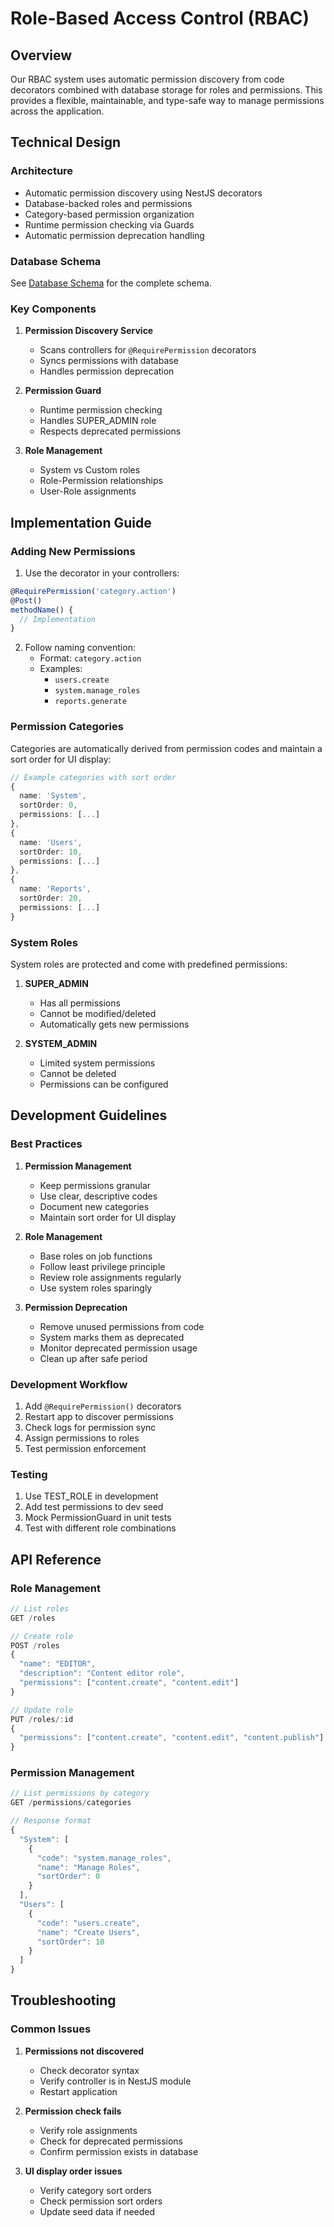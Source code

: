 # Role-Based Access Control (RBAC)

## Overview
Our RBAC system uses automatic permission discovery from code decorators combined with database storage for roles and permissions. This provides a flexible, maintainable, and type-safe way to manage permissions across the application.

## Technical Design

### Architecture
- Automatic permission discovery using NestJS decorators
- Database-backed roles and permissions
- Category-based permission organization
- Runtime permission checking via Guards
- Automatic permission deprecation handling

### Database Schema
See [Database Schema](../database/schema.md#rbac-models) for the complete schema.

### Key Components
1. **Permission Discovery Service**
   - Scans controllers for `@RequirePermission` decorators
   - Syncs permissions with database
   - Handles permission deprecation

2. **Permission Guard**
   - Runtime permission checking
   - Handles SUPER_ADMIN role
   - Respects deprecated permissions

3. **Role Management**
   - System vs Custom roles
   - Role-Permission relationships
   - User-Role assignments

## Implementation Guide

### Adding New Permissions

1. Use the decorator in your controllers:
```typescript
@RequirePermission('category.action')
@Post()
methodName() {
  // Implementation
}
```

2. Follow naming convention:
   - Format: `category.action`
   - Examples:
     - `users.create`
     - `system.manage_roles`
     - `reports.generate`

### Permission Categories
Categories are automatically derived from permission codes and maintain a sort order for UI display:

```typescript
// Example categories with sort order
{
  name: 'System',
  sortOrder: 0,
  permissions: [...]
},
{
  name: 'Users',
  sortOrder: 10,
  permissions: [...]
},
{
  name: 'Reports',
  sortOrder: 20,
  permissions: [...]
}
```

### System Roles
System roles are protected and come with predefined permissions:

1. **SUPER_ADMIN**
   - Has all permissions
   - Cannot be modified/deleted
   - Automatically gets new permissions

2. **SYSTEM_ADMIN**
   - Limited system permissions
   - Cannot be deleted
   - Permissions can be configured

## Development Guidelines

### Best Practices
1. **Permission Management**
   - Keep permissions granular
   - Use clear, descriptive codes
   - Document new categories
   - Maintain sort order for UI display

2. **Role Management**
   - Base roles on job functions
   - Follow least privilege principle
   - Review role assignments regularly
   - Use system roles sparingly

3. **Permission Deprecation**
   - Remove unused permissions from code
   - System marks them as deprecated
   - Monitor deprecated permission usage
   - Clean up after safe period

### Development Workflow
1. Add `@RequirePermission()` decorators
2. Restart app to discover permissions
3. Check logs for permission sync
4. Assign permissions to roles
5. Test permission enforcement

### Testing
1. Use TEST_ROLE in development
2. Add test permissions to dev seed
3. Mock PermissionGuard in unit tests
4. Test with different role combinations

## API Reference

### Role Management
```typescript
// List roles
GET /roles

// Create role
POST /roles
{
  "name": "EDITOR",
  "description": "Content editor role",
  "permissions": ["content.create", "content.edit"]
}

// Update role
PUT /roles/:id
{
  "permissions": ["content.create", "content.edit", "content.publish"]
}
```

### Permission Management
```typescript
// List permissions by category
GET /permissions/categories

// Response format
{
  "System": [
    {
      "code": "system.manage_roles",
      "name": "Manage Roles",
      "sortOrder": 0
    }
  ],
  "Users": [
    {
      "code": "users.create",
      "name": "Create Users",
      "sortOrder": 10
    }
  ]
}
```

## Troubleshooting

### Common Issues
1. **Permissions not discovered**
   - Check decorator syntax
   - Verify controller is in NestJS module
   - Restart application

2. **Permission check fails**
   - Verify role assignments
   - Check for deprecated permissions
   - Confirm permission exists in database

3. **UI display order issues**
   - Verify category sort orders
   - Check permission sort orders
   - Update seed data if needed 